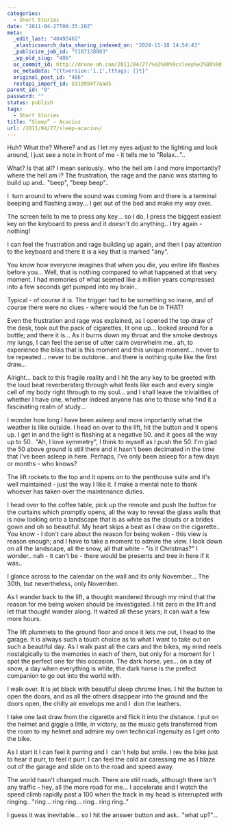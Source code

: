 ```yaml
---
categories:
  - Short Stories
date: "2011-04-27T00:35:20Z"
meta:
  _edit_last: "48492462"
  _elasticsearch_data_sharing_indexed_on: "2024-11-18 14:54:43"
  _publicize_job_id: "5187138003"
  _wp_old_slug: "486"
  oc_commit_id: http://drone-ah.com/2011/04/27/%e2%80%9csleep%e2%80%9d-acacius/1303860922
  oc_metadata: "{ttversion:'1.1',tttags: {}t}"
  original_post_id: "486"
  restapi_import_id: 591d994f7aad5
parent_id: "0"
password: ""
status: publish
tags:
  - Short Stories
title: “Sleep” - Acacius
url: /2011/04/27/sleep-acacius/
---
```


Huh? What the? Where? and as I let my eyes adjust to the lighting and look
around, I just see a note in front of me - it tells me to "Relax..."..

What? Is that all? I mean seriously.. who the hell am I and more importantly?
where the hell am i? The frustration, the rage and the panic was starting to
build up and.. "beep", "beep beep"..

I  turn around to where the sound was coming from and there is a terminal
beeping and flashing away... I get out of the bed and make my way over.

The screen tells to me to press any key... so I do, I press the biggest easiest
key on the keyboard to press and it doesn't do anything.. I try again - nothing!

I can feel the frustration and rage building up again, and then I pay attention
to the keyboard and there it is a key that is marked "any".

You know how everyone imagines that when you die, you entire life flashes before
you... Well, that is nothing compared to what happened at that very moment. I
had memories of what seemed like a million years compressed into a few seconds
get pumped into my brain..

<!--more-->

Typical - of course it is. The trigger had to be something so inane, and of
course there were no clues - where would the fun be in THAT!

Even the frustration and rage was explained, as I opened the top draw of the
desk, took out the pack of cigarettes, lit one up... looked around for a bottle;
and there it is... As it burns down my throat and the smoke destroys my lungs, I
can feel the sense of utter calm overwhelm me.. ah, to experience the bliss that
is this moment and this unique moment... never to be repeated... never to be
outdone.. and there is nothing quite like the first draw...

Alright... back to this fragile reality and I hit the any key to be greeted with
the loud beat reverberating through what feels like each and every single cell
of my body right through to my soul... and I shall leave the trivialities of
whether I have one, whether indeed anyone has one to those who find it a
fascinating realm of study...

I wonder how long I have been asleep and more importantly what the weather is
like outside. I head on over to the lift, hit the button and it opens up. I get
in and the light is flashing at a negative 50. and it goes all the way up to
50.. "Ah, I love symmetry", I think to myself as I push the 50. I'm glad the 50
above ground is still there and it hasn't been decimated in the time that I've
been asleep in here. Perhaps, I've only been asleep for a few days or months -
who knows?

The lift rockets to the top and it opens on to the penthouse suite and it's well
maintained - just the way I like it. I make a mental note to thank whoever has
taken over the maintenance duties.

I head over to the coffee table, pick up the remote and push the button for the
curtains which promptly opens, all the way to reveal the glass walls that is now
looking onto a landscape that is as white as the clouds or a brides gown and oh
so beautiful. My heart skips a beat as I draw on the cigarette.. You know - I
don't care about the reason for being woken - this view is reason enough; and I
have to take a moment to admire the view. I look down on all the landscape, all
the snow, all that white - "is it Christmas?" I wonder.. nah - it can't be -
there would be presents and tree in here if it was..

I glance across to the calendar on the wall and its only November... The 30th,
but nevertheless, only November.

As I wander back to the lift, a thought wandered through my mind that the reason
for me being woken should be investigated. I hit zero in the lift and let that
thought wander along. It waited all these years; it can wait a few more hours.

The lift plummets to the ground floor and once it lets me out, I head to the
garage. It is always such a touch choice as to what I want to take out on such a
beautiful day. As I walk past all the cars and the bikes, my mind reels
nostalgically to the memories in each of them, but only for a moment for I spot
the perfect one for this occasion. The dark horse. yes... on a day of snow, a
day when everything is white, the dark horse is the prefect companion to go out
into the world with.

I walk over. It is jet black with beautiful sleep chrome lines. I hit the button
to open the doors, and as all the others disappear into the ground and the doors
open, the chilly air envelops me and I  don the leathers.

I take one last draw from the cigarette and flick it into the distance. I put on
the helmet and giggle a little, in victory, as the music gets transferred from
the room to my helmet and admire my own technical ingenuity as I get onto the
bike.

As I start it I can feel it purring and I  can't help but smile. I rev the bike
just to hear it purr, to feel it purr. I can feel the cold air caressing me as I
blaze out of the garage and slide on to the road and speed away.

The world hasn't changed much. There are still roads, although there isn't any
traffic - hey, all the more road for me... I accelerate and I watch the speed
climb rapidly past a 100 when the track in my head is interrupted with ringing..
"ring... ring ring... ring.. ring ring.."

I guess it was inevitable... so I hit the answer button and ask.. "what up?"...
